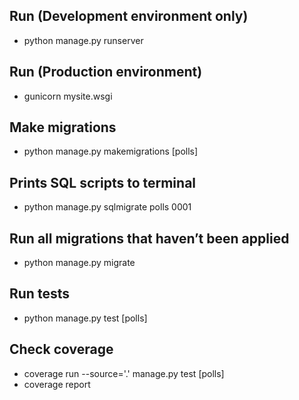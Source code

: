 ## Run (Development environment only)
- python manage.py runserver

## Run (Production environment)
- gunicorn mysite.wsgi

## Make migrations
- python manage.py makemigrations [polls]

## Prints SQL scripts to terminal
- python manage.py sqlmigrate polls 0001

## Run all migrations that haven’t been applied
- python manage.py migrate

## Run tests
- python manage.py test [polls]

## Check coverage
- coverage run --source='.' manage.py test [polls]
- coverage report